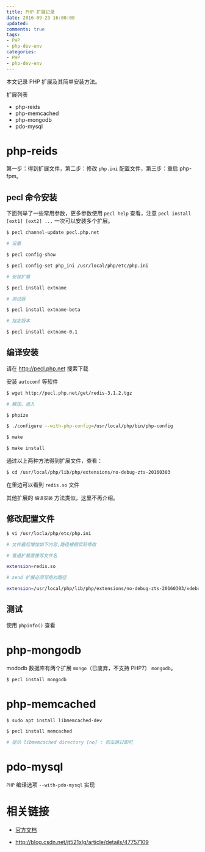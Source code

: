 ```yaml
---
title: PHP 扩展记录
date: 2016-09-23 16:00:00
updated:
comments: true
tags:
- PHP
- php-dev-env
categories:
- PHP
- php-dev-env
---
```


本文记录 PHP 扩展及其简单安装方法。

<!--more-->

扩展列表

* php-reids
* php-memcached
* php-mongodb
* pdo-mysql

# php-reids

第一步：得到扩展文件，第二步：修改 `php.ini` 配置文件，第三步：重启 php-fpm。

## pecl 命令安装

下面列举了一些常用参数，更多参数使用 `pecl help` 查看，注意 `pecl install [ext1] [ext2] ...` 一次可以安装多个扩展。

```bash
$ pecl channel-update pecl.php.net

# 设置

$ pecl config-show

$ pecl config-set php_ini /usr/local/php/etc/php.ini

# 安装扩展

$ pecl install extname

# 测试版

$ pecl install extname-beta

# 指定版本

$ pecl install extname-0.1
```

## 编译安装

请在 http://pecl.php.net 搜索下载  

安装 `autoconf` 等软件

```bash
$ wget http://pecl.php.net/get/redis-3.1.2.tgz

# 解压、进入

$ phpize

$ ./configure --with-php-config=/usr/local/php/bin/php-config

$ make

$ make install
```

通过以上两种方法得到扩展文件，查看：

```bash
$ cd /usr/local/php/lib/php/extensions/no-debug-zts-20160303
```

在里边可以看到 `redis.so` 文件

其他扩展的 `编译安装` 方法类似，这里不再介绍。

## 修改配置文件

```bash
$ vi /usr/locla/php/etc/php.ini

# 文件最后增加如下内容,路径根据实际修改

# 普通扩展直接写文件名

extension=redis.so

# zend 扩展必须写绝对路径

extension=/usr/local/php/lib/php/extensions/no-debug-zts-20160303/xdebug.so
```

## 测试

使用 `phpinfo()` 查看

# php-mongodb

mododb 数据库有两个扩展 `mongo`（已废弃，不支持 PHP7） `mongodb`。

```bash
$ pecl install mongodb
```

# php-memcached

```bash
$ sudo apt install libmemcached-dev

$ pecl install memcached

# 提示 libmemcached directory [no] : 回车跳过即可
```

# pdo-mysql

`PHP` 编译选项 `--with-pdo-mysql` 实现

# 相关链接

* [官方文档](http://php.net/manual/zh/install.pecl.php)

* http://blog.csdn.net/jt521xlg/article/details/47757109
